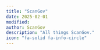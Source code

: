 ```yaml
---
title: "ScanGov"
date: 2025-02-01
modified: 
author: ScanGov
description: "All things ScanGov."
icon: "fa-solid fa-info-circle"
---
```

